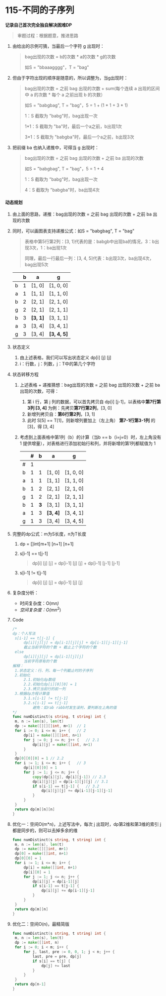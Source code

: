 # 115-不同的子序列

**记录自己首次完全独自解决困难DP**

> 审题过程：根据题意，推进思路

1. 由给出的示例可猜，当最后一个字符 g 出现时：

   > bag出现的次数 = b的次数 * a的次数 * g的次数
   >
   > 如S = "bbaaagggg"，T = "bag"

2. 但由于字符出现的顺序是随意的，所以调整为，当g出现时：

   > bag出现的次数 = 之前 bag 出现的次数 + sum(每个连续 a 出现的区间中 a 的次数 * 每个 a 之前出现 b 的次数）
   >
   > 如S = "babgbag", T = "bag"，5 = 1 + (1 * 1 + 3 * 1)
   >
   > 1：S 截取为 "babg"时，bag出现一次
   >
   > 1*1：S 截取为 "ba"时，最后一个a之前，b出现1次
   >
   > 3*1：S 截取为 "babgba"时，最后一个a之前，b出现3次

3. 把前缀 ba 也纳入递推中，可得当 g 出现时：

   > bag出现的次数 = 之前 bag 出现的次数 + 之前 ba 出现的次数
   >
   > 如S = "babgbag", T = "bag"，5 = 1 + 4
   >
   > 1：S 截取为 "babg"时，bag出现一次
   >
   > 4：S 截取为 "babgba"时，ba出现4次

#### 动态规划

1. 由上面的思路，递推：bag出现的次数 = 之前 bag 出现的次数 + 之前 ba 出现的次数

2. 同时，可以画图表支持递推公式：如S = "babgbag", T = "bag"

   > 表格中第5行第2列：[3, 1]代表的是：babgb中出现ba的情况，3：b出现3次，1：ba出现1次
   >
   > 同理，最后一行最后一列：[3, 4, 5]代表：b出现3次，ba出现4次，bag出现5次

   |      |  b   |     a      |       g       |
   | :--: | :--: | :--------: | :-----------: |
   |  b   |  1   |   [1, 0]   |   [1, 0, 0]   |
   |  a   |  1   |   [1, 1]   |   [1, 1, 0]   |
   |  b   |  2   |   [2, 1]   |   [2, 1, 0]   |
   |  g   |  2   |   [2, 1]   |   [2, 1, 1]   |
   |  b   |  3   | **[3, 1]** |   [3, 1, 1]   |
   |  a   |  3   |   [3, 4]   |   [3, 4, 1]   |
   |  g   |  3   |   [3, 4]   | **[3, 4, 5]** |

3. 状态定义

   1. 由上述表格，我们可以写出状态定义 dp[i] [j] [j]
   2. i：行数，j：列数，j：T中的第几个字符

4. 状态转移方程

   1. 上述表格 + 递推猜想：bag出现的次数 = 之前 bag 出现的次数 + 之前 ba 出现的次数，可得：

      1. 第 i 行，第 j 列的数据，可以首先拷贝自 dp[i] [j-1]，以表格中**第7行第3列 [3, 4]** 为例：先拷贝**第7行第2列**，[3, 0]
      2. 新增列拷贝自：**第6行第2列**，[3, 1]
      3. 此时 S[5] == T[1]，则新增列要加上（左上角） **第7-1行第3-1列** 的 [3]，得 [3, 4]

   2. 考虑到上面表格中第1列（b）的计算（当b == b（i=j=0）时，左上角没有 1 提供增量），对表格进行添加初始行和列，并将新增的第1列都赋值为 1

      |      |  #   |   b   |     a      |     g     |
      | :--: | :--: | :---: | :--------: | :-------: |
      |  #   |  1   |       |            |           |
      |  b   |  1   |   1   |   [1, 0]   | [1, 0, 0] |
      |  a   |  1   |   1   |   [1, 1]   | [1, 1, 0] |
      |  b   |  1   |   2   |   [2, 1]   | [2, 1, 0] |
      |  g   |  1   |   2   |   [2, 1]   | [2, 1, 1] |
      |  b   |  1   | **3** |   [3, 1]   | [3, 1, 1] |
      |  a   |  1   |   3   | **[3, 4]** | [3, 4, 1] |
      |  g   |  1   |   3   |   [3, 4]   | [3, 4, 5] |

5. 完整的dp公式：m为S长度，n为T长度

   1. dp = []int[m+1] [n+1] [n+1]

   2. s[i-1] == t[j-1]

      > dp[i] [j] [j] = dp[i-1] [j] [j] + dp[i-1] [j-1] [j-1]

   3. s[i-1] != t[j-1]

      > dp[i] [j] [j] = dp[i-1] [j] [j]

6. 复杂度分析：

   - 时间复杂度：O(m*n)*
   - *空间复杂度：O(m*$n^2$)

7. Code

   ```go
   /*
   dp：个人写法
   	s[i-1] == t[j-1] {
   		dp[i][j][j] = dp[i-1][j][j] + dp[i-1][j-1][j-1]
   		截止当前字符的个数 + 截止上个字符的个数
   	else
   		dp[i][j][j] = dp[i-1][j][j]
   		当前字符原有的个数
   解释：
   	1.状态定义：行、列、每一个列截止时的子序列
   	2.初始化
   		2.1.初始化dp数组
   		2.2.初始化dp[i][0][0] = 1
   		2.3.拷贝当前行的前一列
   	3.根据dp方程计算值
   		3.1.s[i-1] != t[j-1]
   		3.2.s[i-1] == t[j-1]
   			避免：如rab rabb时发生误判，要判断左上角的值
   */
   func numDistinct(s string, t string) int {
   	m, n := len(s), len(t)
   	dp := make([][][]int, m+1)	// 1
   	for i := 0; i <= m; i++ {	// 2
   		dp[i] = make([][]int, n+1)
   		for j := 0; j <= n; j++ {	// 2.1
   			dp[i][j] = make([]int, n+1)
   		}
   	}
   	dp[0][0][0] = 1	// 2.2
   	for i := 1; i <= m; i++ {	// 3
   		dp[i][0][0] = 1
   		for j := 1; j <= n; j++ {
   			copy(dp[i][j], dp[i][j-1]) // 2.3
   			dp[i][j][j] = dp[i-1][j][j]	// 3.1
   			if s[i-1] == t[j-1] {	// 3.2
   				dp[i][j][j] += dp[i-1][j-1][j-1]
   			}
   		}
   	}
   	return dp[m][n][n]
   }
   ```

8. 优化一：空间O(m*n)，上述写法中，每次 j 出现时，dp第2维和第3维的索引 j 都是同步的，则可以去掉多余的维

   ```go
   func numDistinct(s string, t string) int {	
   	m, n := len(s), len(t)
   	dp := make([][]int, m+1)
   	dp[0] = make([]int, n+1)
   	dp[0][0] = 1
   	for i := 1; i <= m; i++ {
   		dp[i] = make([]int, n+1)
   		dp[i][0] = 1
   		for j := 1; j <= n; j++ {
   			dp[i][j] = dp[i-1][j]
   			if s[i-1] == t[j-1] {
   				dp[i][j] += dp[i-1][j-1]
   			}
   		}
   	}
   	return dp[m][n]
   }
   ```

9. 优化二：空间O(n)，最精简版

   ```go
   func numDistinct(s string, t string) int {
   	m, n := len(s), len(t)
   	dp := make([]int, n)
   	for i := 0; i < m; i++ {
   		for j, last, pre := 0, 0, 1; j < n; j++ {
   			last, pre = pre, dp[j]
   			if s[i] == t[j] {
   				dp[j] += last
   			}
   		}
   	}
   	return dp[n-1]
   }
   ```


